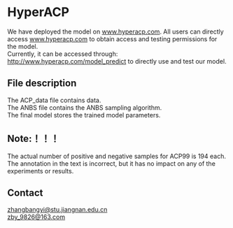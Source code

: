# HyperACP
We have deployed the model on www.hyperacp.com. All users can directly access www.hyperacp.com to obtain access and testing permissions for the model.  
Currently, it can be accessed through: http://www.hyperacp.com/model_predict to directly use and test our model.    
## File description  
The ACP_data file contains data.  
The ANBS file contains the ANBS sampling algorithm.  
The final model stores the trained model parameters.  
## Note:！！！
The actual number of positive and negative samples for ACP99 is 194 each.   
The annotation in the text is incorrect, but it has no impact on any of the experiments or results.
## Contact  
zhangbangyi@stu.jiangnan.edu.cn  
zby_9826@163.com
